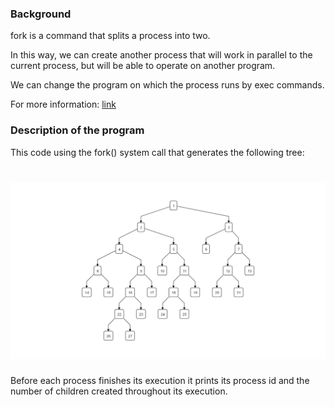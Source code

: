 ### Background
fork is a command that splits a process into two.

In this way, we can create another process that will work in parallel to the current process, but will be able to operate on another program.

We can change the program on which the process runs by exec commands.

For more information: [link](http://www.elad-horev.org/Teaching/OS1/s1.pdf)

### Description of the program

This code using the fork() system call that generates the following tree:

# ![diagram](https://github.com/GeekCSA/Operating-system/blob/master/Fork/TreeByFork.png?raw=true "Title")

Before each process finishes its execution it prints its process id and the number of
children created throughout its execution.
